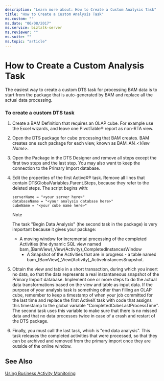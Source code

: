 ```yaml
---
description: "Learn more about: How to Create a Custom Analysis Task"
title: "How to Create a Custom Analysis Task"
ms.custom: ""
ms.date: "06/08/2017"
ms.service: biztalk-server
ms.reviewer: ""
ms.suite: ""
ms.topic: "article"
---
```

# How to Create a Custom Analysis Task
The easiest way to create a custom DTS task for processing BAM data is to start from the package that is auto-generated by BAM and replace all the actual data processing.  
  
### To create a custom DTS task  
  
1. Create a BAM Definition that requires an OLAP cube. For example use the Excel wizards, and leave one PivotTable® report as non-RTA view.  
  
2. Open the DTS package for cube processing that BAM creates. BAM creates one such package for each view, known as BAM_AN_\<*View Name*\>.  
  
3. Open the Package in the DTS Designer and remove all steps except the first two steps and the last step. You may also want to keep the connection to the Primary Import database.  
  
4. Edit the properties of the first ActiveX® task. Remove all lines that contain DTSGlobalVariables.Parent.Steps, because they refer to the deleted steps. The script begins with:  
  
   ```  
   serverName = "<your server here>"   
   databaseName = "<your analysis database here>"  
   cubeName = "<your cube name here>"  
   ```  
  
   > [!NOTE]
   >  The task "Begin Data Analysis" (the second task in the package) is very important because it gives your package:  
   > 
   > - A moving window for incremental processing of the completed Activities (the dynamic SQL view named  bam_(BamView)_View(Activity)_CompletedInstancesWindow  
   >   -   A Snapshot of the Activities that are in progress - a table named  bam\_(BamView)_View(Activity)_ActiveInstancesSnapshot.  
  
5. Obtain the view and table in a short transaction, during which you insert no data, so that the data represents a real instantaneous snapshot of the Primary Import database. Implement one or more steps to do the actual data transformations based on the view and table as input data. If the purpose of your analysis task is something other than filling an OLAP cube, remember to keep a timestamp of when your job committed for the last time and replace the first ActiveX task with code that assigns this timestamp to the global variable "CompletedCubeLastProcessTime". The second task uses this variable to make sure that there is no missed data and that no data processes twice in case of a crash and restart of the DTS package.  
  
6. Finally, you must call the last task, which is "end data analysis". This task releases the completed activities that were processed, so that they can be archived and removed from the primary import once they are outside of the online window.  
  
## See Also  
 [Using Business Activity Monitoring](../core/using-business-activity-monitoring.md)
